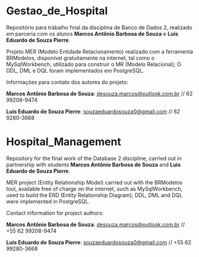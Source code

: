# Gestao_de_Hospital
Repositório para trabalho final da disciplina de Banco de Dados 2, realizado em parceria com os alunos **Marcos Antônio Barbosa de Souza** e **Luis Eduardo de Souza Pierre**.

Projeto MER (Modelo Entidade Relacionamento) realizado com a ferramenta BRModelos, disponível gratuitamente na internet, tal como o MySqlWorkbench, utilizado para construir o MR (Modelo Relacional);
O DDL, DML e DQL foram implementados em PostgreSQL.

Informações para contato dos autores do projeto:

**Marcos Antônio Barbosa de Souza**: desouza.marcos@outlook.com.br // 62 99208-9474

**Luis Eduardo de Souza Pierre**: souzaeduardosouza0@gmail.com // 62 9280-3668

# Hospital_Management
Repository for the final work of the Database 2 discipline, carried out in partnership with students **Marcos Antônio Barbosa de Souza** and **Luis Eduardo de Souza Pierre**.

MER project (Entity Relationship Model) carried out with the BRModelos tool, available free of charge on the internet, such as MySqlWorkbench, used to build the ERD (Entity Relationship Diagram);
DDL, DML and DQL were implemented in PostgreSQL.

Contact information for project authors:

**Marcos Antônio Barbosa de Souza**: desouza.marcos@outlook.com.br // +55 62 99208-9474

**Luis Eduardo de Souza Pierre**: souzaeduardosouza0@gmail.com // +55 62 99280-3668
